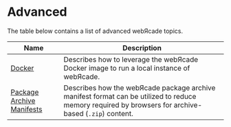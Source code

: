 # Advanced

The table below contains a list of advanced webЯcade topics.

| __Name__ | __Description__ |
|----------|------|
| [Docker](./docker.md) | Describes how to leverage the webЯcade Docker image to run a local instance of webЯcade. |
| [Package Archive Manifests](./archive-manifests.md) | Describes how the webЯcade package archive manifest format can be utilized to reduce memory required by browsers for archive-based (`.zip`) content.  |
